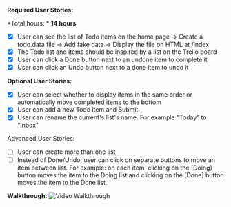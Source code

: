 **Required User Stories:**

  *Total hours: * **14 hours** 

- [x] User can see the list of Todo items on the home page
  -> Create a todo.data file
  -> Add fake data
  -> Display the file on HTML at /index
- [x] The Todo list and items should be inspired by a list on the Trello board
- [x] User can click a Done button next to an undone item to complete it
- [x] User can click an Undo button next to a done item to undo it

**Optional User Stories:**

- [x] User can select whether to display items in the same order or automatically move completed items to the bottom
- [x] User can add a new Todo item and Submit
- [x] User can rename the current's list's name. For example “Today” to “Inbox”

Advanced User Stories:

- [ ] User can create more than one list
- [ ] Instead of Done/Undo, user can click on separate buttons to move an item between list. For example: on each item, clicking on the [Doing] button moves the item to the Doing list and clicking on the [Done] button moves the item to the Done list.

**Walkthrough:**
<img src= ![](ruby_week2.gif) title='Video Walkthrough' width='' alt='Video Walkthrough' />
